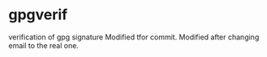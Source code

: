 # gpgverif
verification of gpg signature
Modified tfor commit.
Modified after changing email to the real one.